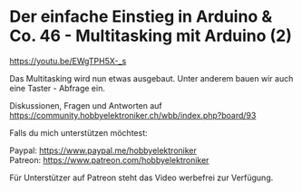# Der einfache Einstieg in Arduino & Co. 46 - Multitasking mit Arduino (2)
 
https://youtu.be/EWgTPH5X-_s

Das Multitasking wird nun etwas ausgebaut. Unter anderem bauen wir auch eine Taster - Abfrage ein.


Diskussionen, Fragen und Antworten auf 
https://community.hobbyelektroniker.ch/wbb/index.php?board/93

Falls du mich unterstützen möchtest:

Paypal: https://www.paypal.me/hobbyelektroniker<br>
Patreon: https://www.patreon.com/hobbyelektroniker

Für Unterstützer auf Patreon steht das Video werbefrei zur Verfügung.



